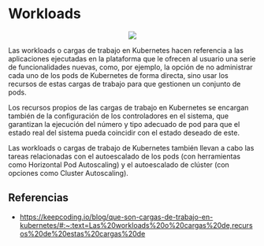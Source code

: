 # Workloads

<p align="center">
  <img src="https://github.com/dimasx010/knowledge/assets/105082657/706b8163-a74a-4ea7-81c9-fda7741b05ba">
</p>

Las workloads o cargas de trabajo en Kubernetes hacen referencia a las aplicaciones ejecutadas en la plataforma que le ofrecen al usuario una serie de funcionalidades nuevas, como, por ejemplo, la opción de no administrar cada uno de los pods de Kubernetes de forma directa, sino usar los recursos de estas cargas de trabajo para que gestionen un conjunto de pods.

Los recursos propios de las cargas de trabajo en Kubernetes se encargan también de la configuración de los controladores en el sistema, que garantizan la ejecución del número y tipo adecuado de pod para que el estado real del sistema pueda coincidir con el estado deseado de este.

Las workloads o cargas de trabajo de Kubernetes también llevan a cabo las tareas relacionadas con el autoescalado de los pods (con herramientas como Horizontal Pod Autoscaling) y el autoescalado de clúster (con opciones como Cluster Autoscaling).

## Referencias
- https://keepcoding.io/blog/que-son-cargas-de-trabajo-en-kubernetes/#:~:text=Las%20workloads%20o%20cargas%20de,recursos%20de%20estas%20cargas%20de


